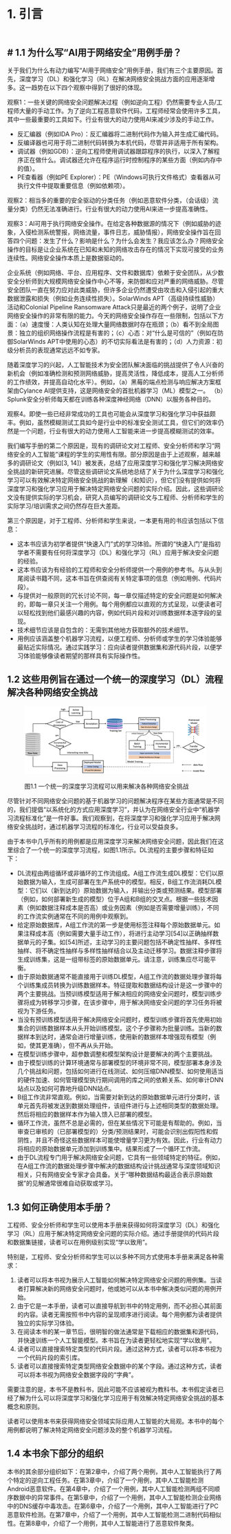 # 1. 引言

\
\#  1.1 为什么写“AI用于网络安全”用例手册？
---------------------------

关于我们为什么有动力编写“AI用于网络安全”用例手册，我们有三个主要原因。首先，深度学习（DL）和强化学习（RL）在解决网络安全挑战方面的应用逐渐增多。这一趋势在以下四个观察中得到了很好的体现。

观察1：一些关键的网络安全问题解决过程（例如逆向工程）仍然需要专业人员/工程师大量的手动工作。为了逆向工程恶意软件代码，工程师经常会使用许多工具，其中一些最重要的工具如下。行业有很大的动力使用AI来减少涉及的手动工作。

* 反汇编器（例如IDA Pro）：反汇编器将二进制代码作为输入并生成汇编代码。
* 反编译器也可用于将二进制代码转换为本机代码，尽管并非适用于所有架构。
* 调试器（例如GDB）：逆向工程师使用调试器跟踪程序的执行，以深入了解程序正在做什么。调试器还允许在程序运行时控制程序的某些方面（例如内存中的值）。
* PE查看器（例如PE Explorer）：PE（Windows可执行文件格式）查看器从可执行文件中提取重要信息（例如依赖项）。

观察2：相当多的重要的安全驱动的分类任务（例如恶意软件分类，（会话级）流量分类）仍然无法准确进行。行业有很大的动力使用AI来进一步提高准确性。

观察3：AI可用于执行网络安全操作。在给定各种数据源的情况下（例如威胁的迹象，入侵检测系统警报，网络流量，事件日志，威胁情报），网络安全操作旨在回答四个问题：发生了什么？影响是什么？为什么会发生？我应该怎么办？网络安全操作的目标是让企业系统在已知和未知的网络攻击存在的情况下实现可接受的业务连续性。网络安全操作本质上是数据驱动的。

企业系统（例如网络、平台、应用程序、文件和数据库）依赖于安全团队，从少数安全分析师到大规模网络安全操作中心不等，来防御和应对严重的网络威胁。尽管安全团队一直在努力应对此类威胁，但许多企业仍然遭受由攻击和入侵引起的重大数据泄露和损失（例如业务连续性损失）。SolarWinds APT（高级持续性威胁）活动和Colonial Pipeline Ransomware Attack只是最近的两个例子，说明了企业网络安全操作的非常有限的能力。今天的网络安全操作存在一些限制，包括以下方面：（a）速度慢：人类认知在处理大量网络数据时存在瓶颈；（b）看不到全局图景：独立的组织网络操作流程是有害的；（c）心态：对“什么是可信的”（例如在防御SolarWinds APT中使用的心态）的不切实际看法是有害的；（d）人力资源：初级分析员的表现通常远远不如专家。

随着深度学习的兴起，人工智能技术为安全团队解决面临的挑战提供了令人兴奋的新机会（例如准确检测和预测网络威胁，提高灵活性，降低成本，提高人工分析师的工作绩效，并提高自动化水平）。例如，（a）黑莓的端点检测与响应解决方案框架由Cylance AI提供支持，这是网络安全的首批机器学习（ML）模型之一。 （b）Splunk安全分析师每天都在训练各种深度神经网络（DNN）以服务各种目的。

观察4。即使一些已经非常成功的工具也可能会从深度学习和强化学习中获益颇丰。例如，虽然模糊测试工具如今是行业中的标准安全测试工具，但它们的效率仍然是一个问题，行业有很大的动力使用人工智能来进一步提高模糊测试的效率。

我们编写手册的第二个原因是，现有的调研论文对工程师、安全分析师和学习“网络安全的人工智能”课程的学生的实用性有限。部分原因是由于上述观察，越来越多的调研论文（例如\[3, 14]）被发表，总结了应用深度学习和强化学习解决网络安全挑战的新研究进展。尽管这些调研论文系统地总结了关于为什么深度学习和强化学习可以有效解决特定网络安全挑战的新理解（和知识），但它们没有提供如何将深度学习和强化学习应用于解决特定网络安全问题的实际介绍。因此，这些调研论文没有提供实际的学习机会，研究人员编写的调研论文与工程师、分析师和学生的实际学习/培训需求之间仍然存在巨大差距。

第三个原因是，对于工程师、分析师和学生来说，一本更有用的书应该包括以下信息：

* 这本书应该为初学者提供“快速入门”式的学习体验。所谓的“快速入门”是指初学者不需要有任何将深度学习（DL）和强化学习（RL）应用于解决安全问题的经验。
* 这本书应该为有经验的工程师和安全分析师提供一个用例的参考书。与从头到尾阅读书籍不同，这本书旨在供查阅有关特定事项的信息（例如用例、代码片段）。
* 与提供对一般原则的冗长讨论不同，每一章仅描述特定的安全问题是如何解决的，即每一章只关注一个用例。每个用例都应以直观的方式呈现，以便读者可以轻松找到他们最感兴趣的内容，例如代码片段和对训练数据样本逐字段的呈现。
* 技术细节应该是自包含的：无需到其他地方获取额外的技术细节。
* 用例应该涵盖整个机器学习流程，以便工程师、分析师或学生的学习体验能够最贴近实际情况。通过实践学习：应向读者提供数据集和源代码片段，以便学习体验能够像读者期望的那样具有实际操作性。

## 1.2 这些用例旨在通过一个统一的深度学习（DL）流程解决各种网络安全挑战

<figure><img src=".gitbook/assets/image (1).png" alt=""><figcaption><p>图1.1 一个统一的深度学习流程可以用来解决各种网络安全挑战</p></figcaption></figure>

尽管针对不同网络安全问题的基于机器学习的问题解决程序在某些方面通常是不同的，我们提倡“以系统化的方式应用深度学习”，并认为在网络安全行业中“机器学习流程标准化”是一件好事。我们观察到，在将深度学习和强化学习应用于解决网络安全挑战时，通过机器学习流程的标准化，行业可以受益良多。

由于本书中几乎所有的用例都是应用深度学习来解决网络安全问题，因此我们在这里综合了一个统一的深度学习流程，如图1.1所示。DL流程的主要步骤和特征如下：

* DL流程由两组循环或非循环的工作流组成。A组工作流生成DL模型：它们以原始数据为输入，生成可部署在生产系统中的模型。相反，B组工作流消耗DL模型：它们以（新到达的）原始数据为输入，并输出分类或预测结果。模型部署（例如，如何部署新生成的模型）位于A组和B组的交叉点。根据一些技术因素（例如数据注释成本是否高）或业务因素（例如是否需要增量训练），不同的工作流实例通常在不同的用例中观察到。
* 给定原始数据库，A组工作流的第一步是使用标签注释每个原始数据单元。如果注释成本高（例如需要大量手动工作），将进行主动学习\[54]以正确抽样数据单元的子集。如\[54]所述，主动学习的主要问题包括不确定性抽样、多样性抽样、将不确定性抽样与多样性抽样结合以及主动迁移学习。数据注释步骤将生成训练集，这是一组带标签的原始数据单元。请注意，训练集应尽可能平衡。
* 由于原始数据通常不能直接用于训练DL模型，A组工作流的数据处理步骤将每个训练集成员转换为训练数据样本。特征提取和数据结构设计是这一步骤中的两个主要挑战。当预训练模型适用于解决相应的网络安全问题时，模型训练步骤将成为转移学习步骤，在该步骤中，用于解决网络安全问题的学习任务将被视为下游任务。
* 当没有预训练模型适用于解决网络安全问题时，模型训练步骤将首先使用初始集合的训练数据样本从头开始训练模型。这个子步骤称为批量训练。当新的数据样本到达时，通常会进行增量训练，使用新的数据样本增强现有模型（例如，使其更准确），但不再从头开始。
* 在模型训练步骤中，超参数调整和模型架构设计是要解决的两个主要挑战。
* 由于模型训练的计算环境通常与部署模型的环境非常不同，模型部署本身涉及几个挑战和问题，包括如何进行在线测试、如何压缩DNN模型、如何使用适当的硬件加速、如何管理模型执行期间调用的库之间的依赖关系、如何审计DNN站点以及如何可靠地升级DNN站点。
* B组工作流非常直观。例如，当需要对新到达的原始数据单元进行分类时，该单元首先将被发送到数据处理组件，该组件进行与上述相同类型的数据处理。然后将相应的数据样本作为输入馈入已部署的模型。
* 循环工作流，虽然不总是必需的，但在某些情况下可能是有帮助的。例如，当审查已审核的（已部署模型的）分类/预测结果时，可能会识别出假阳性和假阴性，并且不奇怪这些数据样本可能使增量学习更为有效。因此，行业有动力将相应的原始数据单元添加到训练集中。结果形成了一个循环工作流。
* 由于DL流程专门用于解决网络安全问题，它具有一些领域特定的特征。例如，在A组工作流的数据处理步骤中解决的数据结构设计挑战通常与深度领域知识相关，只有网络安全专家才会具备。关于“哪种数据结构最适合表示原始数据”的见解通常很难自动获取或学习。

## 1.3 如何正确使用本手册？

工程师、安全分析师和学生可以使用本手册来获得如何将深度学习（DL）和强化学习（RL）应用于解决特定网络安全问题的实际介绍。通过手册提供的代码片段和数据集链接，读者可以在用例级别实现“学以致用”。

特别是，工程师、安全分析师和学生可以以多种不同方式使用本手册来满足各种需求：

1. 读者可以将本书视为展示人工智能如何解决特定网络安全问题的用例集。当读者打算解决新的网络安全问题时，他或她可以从本书中解决类似问题的用例开始。
2. 由于它是一本手册，读者可以直接导航到书中的特定用例，而不必担心其前面的内容。读者无需按照书中内容的呈现顺序进行阅读。每个用例都为读者提供独立的实际学习体验。
3. 在阅读本书的某一章节后，很明智的做法通常是下载相应的数据集和源代码，并快速训练一个人工智能模型。本书旨在为读者更轻松地实现“学以致用”。
4. 读者可以直接搜索特定类型的代码片段。通过这种方式，读者可以将本书视为一个代码片段的索引库。
5. 读者可以直接搜索特定类型网络安全数据中的某个字段。通过这种方式，读者可以将本书视为网络安全数据字段的“字典”。

需要注意的是，本书不是教科书，因此可能不应该被视为教科书。本书假定读者已经了解为什么可以将深度学习和强化学习应用于有效解决特定网络安全挑战的基本概念和原则。

读者可以使用本书来获得网络安全领域实际应用人工智能的大局观。本书中的每个用例都说明了解决特定网络安全问题涉及的整个机器学习流程。

## 1.4 本书余下部分的组织

本书的其余部分组织如下：在第2章中，介绍了两个用例，其中人工智能执行了两个特定的逆向工程任务。在第3章中，介绍了一个用例，其中人工智能检测Android恶意软件。在第4章中，介绍了一个用例，其中人工智能检测两组不同顺序数据中的异常事件。在第5章中，介绍了一个用例，其中人工智能检测企业网络中的DNS缓存中毒攻击。在第6章中，介绍了一个用例，其中人工智能进行了PC恶意软件检测。在第7章中，介绍了一个用例，其中人工智能检测二进制代码相似性。在第8章中，介绍了一个用例，其中人工智能进行了恶意软件聚类。
